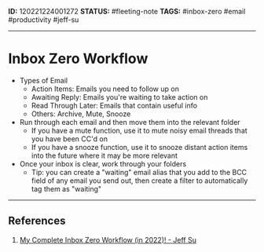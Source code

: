 **ID:** 120221224001272
**STATUS:** #fleeting-note
**TAGS:** #inbox-zero #email #productivity #jeff-su

---

# Inbox Zero Workflow
- Types of Email
	- Action Items: Emails you need to follow up on
	- Awaiting Reply: Emails you're waiting to take action on
	- Read Through Later: Emails that contain useful info
	- Others: Archive, Mute, Snooze
- Run through each email and then move them into the relevant folder
	- If you have a mute function, use it to mute noisy email threads that you have been CC'd on
	- If you have a snooze function, use it to snooze distant action items into the future where it may be more relevant
- Once your inbox is clear, work through your folders
	- Tip: you can create a "waiting" email alias that you add to the BCC field of any email you send out, then create a filter to automatically tag them as "waiting"

---
## References
1. [My Complete Inbox Zero Workflow (in 2022)! - Jeff Su](https://youtu.be/al1QXFQjq1s)